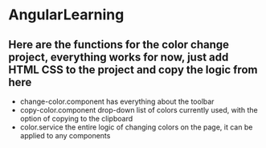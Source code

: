 # AngularLearning
## Here are the functions for the color change project, everything works for now, just add HTML CSS to the project and copy the logic from here

- change-color.component has everything about the toolbar
- copy-color.component drop-down list of colors currently used, with the option of copying to the clipboard
- color.service the entire logic of changing colors on the page, it can be applied to any components




